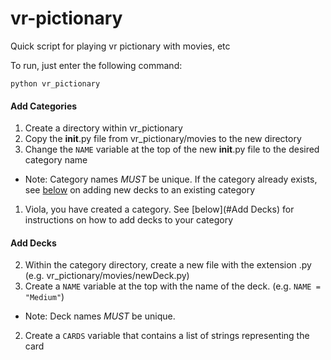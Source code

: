 # vr-pictionary
Quick script for playing vr pictionary with movies, etc

To run, just enter the following command:

`python vr_pictionary`

#### Add Categories

1. Create a directory within vr_pictionary
1. Copy the __init__.py file from vr_pictionary/movies to the new directory
1. Change the `NAME` variable at the top of the new __init__.py file to the desired category name
 * Note: Category names _MUST_ be unique. If the category already exists, see [below](#Add-Decks) on adding new decks to an existing category
1. Viola, you have created a category. See [below](#Add Decks) for instructions on how to add decks to your category

#### Add Decks

2. Within the category directory, create a new file with the extension .py (e.g. vr_pictionary/movies/newDeck.py)
2. Create a `NAME` variable at the top with the name of the deck. (e.g. `NAME = "Medium"`)
 * Note: Deck names _MUST_ be unique.
2. Create a `CARDS` variable that contains a list of strings representing the card
